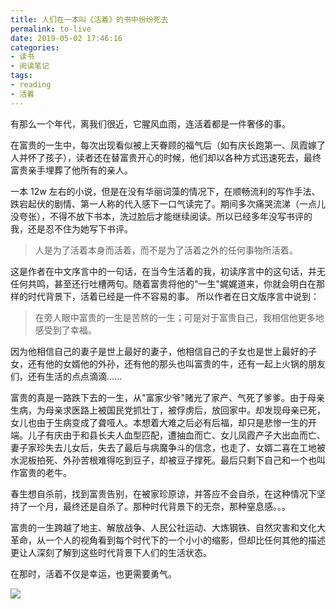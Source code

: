 ```yaml
---
title: 人们在一本叫《活着》的书中纷纷死去
permalink: to-live
date: 2019-05-02 17:46:16
categories:
- 读书
- 阅读笔记
tags:
- reading
- 活着
---
```


有那么一个年代，离我们很近，它腥风血雨，连活着都是一件奢侈的事。

在富贵的一生中，每次出现看似被上天眷顾的福气后（如有庆长跑第一、凤霞嫁了人并怀了孩子），读者还在替富贵开心的时候，他们却以各种方式迅速死去，最终富贵亲手埋葬了他所有的亲人。

一本 12w 左右的小说，但是在没有华丽词藻的情况下，在顺畅流利的写作手法、跌宕起伏的剧情、第一人称的代入感下一口气读完了。期间多次痛哭流涕（一点儿没夸张），不得不放下书本，洗过脸后才能继续阅读。所以已经多年没写书评的我，还是忍不住为她写下书评。

> 人是为了活着本身而活着，而不是为了活着之外的任何事物所活着。

这是作者在中文序言中的一句话，在当今生活着的我，初读序言中的这句话，并无任何共鸣，甚至还行吐槽两句。随着富贵将他的"一生"娓娓道来，你就会明白在那样的时代背景下，活着已经是一件不容易的事。 所以作者在日文版序言中说到：

> 在旁人眼中富贵的一生是苦熬的一生；可是对于富贵自己，我相信他更多地感受到了幸福。

因为他相信自己的妻子是世上最好的妻子，他相信自己的子女也是世上最好的子女，还有他的女婿他的外孙，还有他的那头也叫富贵的牛，还有一起上火锅的朋友们，还有生活的点点滴滴…...

富贵的真是一路跌下去的一生，从"富家少爷"赌光了家产、气死了爹爹。由于母亲生病，为母亲求医路上被国民党抓壮丁，被俘虏后，放回家中。却发现母亲已死，女儿也由于生病变成了聋哑人。本想着大难之后必有后福，却只是悲惨一生的开端。儿子有庆由于和县长夫人血型匹配，遭抽血而亡、女儿凤霞产子大出血而亡、妻子家珍失去儿女后，失去了最后与病魔争斗的信念，也走了、女婿二喜在工地被水泥板拍死、外孙苦根难得吃到豆子，却被豆子撑死。最后只剩下自己和一个也叫作富贵的老牛。

春生想自杀前，找到富贵告别，在被家珍原谅，并答应不会自杀，在这种情况下坚持了一个月，最终还是自杀了。那种时代背景下的无奈，那种窒息感。。。

富贵的一生跨越了地主、解放战争、人民公社运动、大炼钢铁、自然灾害和文化大革命，从一个人的视角看到每个时代下的一个小小的缩影，但却比任何其他的描述更让人深刻了解到这些时代背景下人们的生活状态。

在那时，活着不仅是幸运，也更需要勇气。

![](<https://timgsa.baidu.com/timg?image&quality=80&size=b9999_10000&sec=1556806574463&di=868e65579acfc800020db78de3c07ac4&imgtype=0&src=http%3A%2F%2Fs1.sinaimg.cn%2Flarge%2F001Pe7mxzy76VARpXvdc3>)